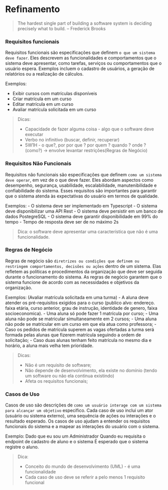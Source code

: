 # Refinamento

> The hardest single part of building a software system is deciding precisely what to build. – Frederick Brooks


### Requisitos funcionais
Requisitos funcionais são especificações que definem `o que um sistema deve fazer`. Eles descrevem as funcionalidades e comportamentos que o sistema deve apresentar, como tarefas, serviços ou comportamentos que o usuário espera. Exemplos incluem o cadastro de usuários, a geração de relatórios ou a realização de cálculos.

Exemplos:
- Exibir cursos com matrículas disponíveis
- Criar matrícula em um curso
- Editar matrícula em um curso
- Avaliar matrícula solicitada em um curso

> Dicas: 
>    - Capacidade de fazer alguma coisa - algo que o software deve executar
>    - Verbo no infinitivo (buscar, definir, recuperar)
>    - 5W1H - o que?, por por que ? por quem ? quando ? onde ? (como?) -> envolve levantar restrições(Regras de Negócio)


### Requisitos Não Funcionais
Requisitos não funcionais são especificações que definem `como um sistema deve operar`, em vez de o que deve fazer. Eles abordam aspectos como desempenho, segurança, usabilidade, escalabilidade, manutenibilidade e confiabilidade do sistema. Esses requisitos são importantes para garantir que o sistema atenda às expectativas do usuário em termos de qualidade.

Exemplos:
    - O sistema deve ser implementado em Typescript
    - O sistema deve disponibilizar uma API Rest
    - O sistema deve persistir em um banco de dados PostegreSQL
    - O sistema deve garantir disponibilidade em 99% do tempo
    - Tempo de resposta deve ser de no máximo 2s

> Dica: o software deve apresentar uma característica que não é uma funcionalidade.


### Regras de Negócio
Regras de negócio são `diretrizes ou condições que definem ou restringem comportamentos, decisões ou ações` dentro de um sistema. Elas refletem as políticas e procedimentos da organização que deve ser seguida durante o funcionamento do sistema. As regras de negócio garantem que o sistema funcione de acordo com as necessidades e objetivos da organização.

Exemplos: (Avaliar matrícula solicitada em uma turma)
    - A aluna deve atender os pré-requisitos exigidos para o curso (publico alvo: endereço. faixa etária, curso anterior, grau de instrução, identidade de genero, faixa socioeconomica).
    - Uma aluna só pode fazer 1 matrícula por curso;
    - Uma aluna não pode se matricular simultaneamente em 2 cursos;
    - Uma aluna não pode se matricular em um curso em que ela atua como professora;
    - Caso os pedidos de matrícula superem as vagas ofertadas a turma será formada pelas alunas que fizerem matrícula seguindo a ordem de solicitação;
    - Caso duas alunas tenham feito matrícula no mesmo dia e horário, a aluna mais velha tem prioridade.

> Dicas:
> - Não é um requisito de software;
> - Não depende de desenvolvimento, ela existe no domínio (tendo um software ou não ela continua existindo)
> - Afeta os requisitos funcionais;


### Casos de Uso
Casos de uso são descrições de `como um usuário interage com um sistema para alcançar um objetivo` específico. Cada caso de uso inclui um ator (usuário ou sistema externo), uma sequência de ações ou interações e o resultado esperado. Os casos de uso ajudam a entender os requisitos funcionais do sistema e a mapear as interações do usuário com o sistema.

Exemplo: 
    Dado que eu sou um Administrador
    Quando eu requisita o endpoint de cadastro de aluno e o sistema 
    É esperado que o sistema registre o aluno.

> Dica: 
> - Conceito do mundo de desenvolvimento (UML) - é uma funcionalidade
> - Cada caso de uso deve se referir a pelo menos 1 requisito funcional